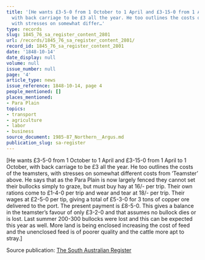 ```yaml
---
title: '[He wants £3-5-0 from 1 October to 1 April and £3-15-0 from 1 April to 1 October,
  with back carriage to be £3 all the year. He too outlines the costs of the teamsters,
  with stresses on somewhat differ…'
type: records
slug: 1845_76_sa_register_content_2801
url: /records/1845_76_sa_register_content_2801/
record_id: 1845_76_sa_register_content_2801
date: '1848-10-14'
date_display: null
volume: null
issue_number: null
page: '4'
article_type: news
issue_reference: 1848-10-14, page 4
people_mentioned: []
places_mentioned:
- Para Plain
topics:
- transport
- agriculture
- labor
- business
source_document: 1985-87_Northern__Argus.md
publication_slug: sa-register
---
```


[He wants £3-5-0 from 1 October to 1 April and £3-15-0 from 1 April to 1 October, with back carriage to be £3 all the year.  He too outlines the costs of the teamsters, with stresses on somewhat different costs from ‘Teamster’ above.  He says that as the Para Plain is now largely fenced they cannot set their bullocks simply to graze, but must buy hay at 16/- per trip.  Their own rations come to £1-4-0 per trip and wear and tear at 18/- per trip.  Their wages at £2-5-0 per tip, giving a total of £5-3-0 for 3 tons of copper ore delivered to the port.  The present payment is £8-5-0.  This gives a balance in the teamster’s favour of only £3-2-0 and that assumes no bullock dies or is lost.  Last summer 200-300 bullocks were lost and this can be expected this year as well.  More land is being enclosed increasing the cost of feed and the unenclosed feed is of poorer quality and the cattle more apt to stray.]

Source publication: [The South Australian Register](/publications/sa-register/)
